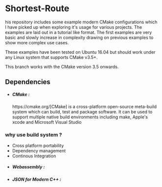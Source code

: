 # Shortest-Route

his repository includes some example modern CMake configurations which I have picked up
when exploring it's usage for various projects. The examples are laid out in a tutorial like format.
The first examples are very basic and slowly increase in complexity drawing on previous examples to show
more complex use cases.

These examples have been tested on Ubuntu 16.04 but should work under any Linux system that supports CMake v3.5+.

This branch works with the CMake version 3.5 onwards.

## Dependencies

- <h5>CMake :</h5>
  https://cmake.org/[CMake] is a cross-platform open-source meta-build system which can build, test and package software. It can be used to support multiple native build environments including make, Apple's xcode and Microsoft Visual Studio

### why use build system ?

- Cross platform portability
- Dependency management
- Continous Integration

* <h5>Webassembly :</h5>

* <h5>JSON for Modern C++ :</h5>
